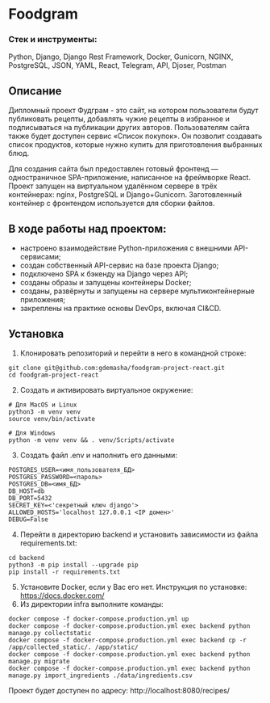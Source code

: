 # Foodgram

### Стек и инструменты:
Python, Django, Django Rest Framework, Docker, Gunicorn, NGINX, PostgreSQL, JSON, YAML, React, Telegram, API, Djoser, Postman


## Описание

Дипломный проект Фудграм - это сайт, на котором пользователи будут публиковать рецепты, добавлять чужие рецепты в избранное и подписываться на публикации других авторов. Пользователям сайта также будет доступен сервис «Список покупок». Он позволит создавать список продуктов, которые нужно купить для приготовления выбранных блюд.

Для создания сайта был предоставлен готовый фронтенд — одностраничное SPA-приложение, написанное на фреймворке React.
Проект запущен на виртуальном удалённом сервере в трёх контейнерах: nginx, PostgreSQL и Django+Gunicorn. Заготовленный контейнер с фронтендом используется для сборки файлов.

## В ходе работы над проектом:
- настроено взаимодействие Python-приложения с внешними API-сервисами;
- создан собственный API-сервис на базе проекта Django;
- подключено SPA к бэкенду на Django через API;
- созданы образы и запущены контейнеры Docker;
- созданы, развёрнуты и запущены на сервере мультиконтейнерные приложения;
- закреплены на практике основы DevOps, включая CI&CD.

## Установка

1. Клонировать репозиторий и перейти в него в командной строке:
```
git clone git@github.com:gdemasha/foodgram-project-react.git
cd foodgram-project-react
```
2. Cоздать и активировать виртуальное окружение:
```
# Для MacOS и Linux
python3 -m venv venv
source venv/bin/activate

# Для Windows
python -m venv venv && . venv/Scripts/activate
```
3. Создать файл .env и наполнить его данными:
```
POSTGRES_USER=<имя_пользователя_БД>
POSTGRES_PASSWORD=<пароль>
POSTGRES_DB=<имя_БД>
DB_HOST=db
DB_PORT=5432
SECRET_KEY=<'секретный ключ django'>
ALLOWED_HOSTS='localhost 127.0.0.1 <IP домен>'
DEBUG=False
```
4. Перейти в директорию backend и установить зависимости из файла requirements.txt:
```
cd backend
python3 -m pip install --upgrade pip
pip install -r requirements.txt
```
5. Установите Docker, если у Вас его нет. Инструкция по установке: https://docs.docker.com/
6. Из директории infra выполните команды:
```
docker compose -f docker-compose.production.yml up
docker compose -f docker-compose.production.yml exec backend python manage.py collectstatic
docker compose -f docker-compose.production.yml exec backend cp -r /app/collected_static/. /app/static/
docker compose -f docker-compose.production.yml exec backend python manage.py migrate
docker compose -f docker-compose.production.yml exec backend python manage.py import_ingredients ./data/ingredients.csv
```
Проект будет доступен по адресу: http://localhost:8080/recipes/
